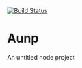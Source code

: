 [![Build Status](https://travis-ci.org/devSwoop/Aunp.svg?branch=master)](https://travis-ci.org/devSwoop/Aunp)
# Aunp
An untitled node project
